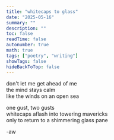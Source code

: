 ```yaml
---
title: "whitecaps to glass"
date: "2025-05-16"
summary: ""
description: ""
toc: false
readTime: false
autonumber: true
math: true
tags: ["poetry", "writing"]
showTags: false
hideBackToTop: false
---
```


don't let me get ahead of me  
the mind stays calm  
like the winds on an open sea  
  
one gust, two gusts  
whitecaps aflash into towering mavericks  
only to return to a shimmering glass pane

-aw